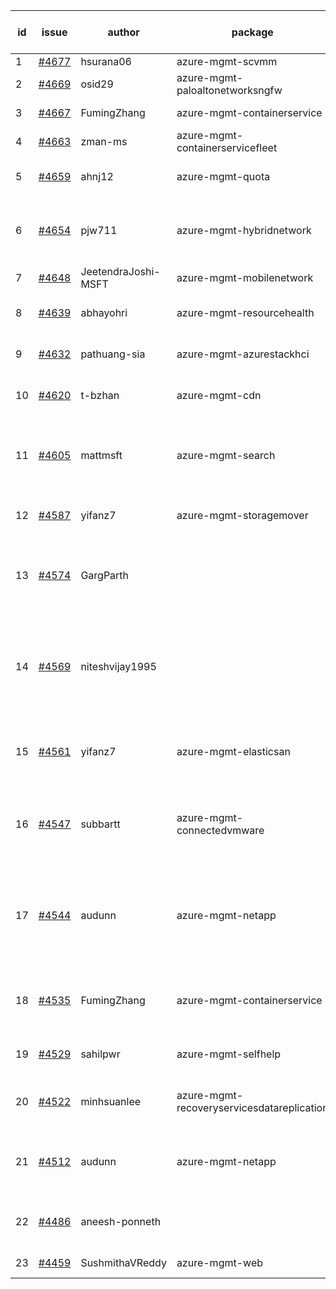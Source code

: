 | id | issue | author | package | assignee | bot advice | created date of issue | target release date | date from target |
| ------ | ------ | ------ | ------ | ------ | ------ | ------ | ------ | :-----: |
| 1 | [#4677](https://github.com/Azure/sdk-release-request/issues/4677) | hsurana06 | azure-mgmt-scvmm | ChenxiJiang333 | FirstGA | 10-23 | 11-24 |  |
| 2 | [#4669](https://github.com/Azure/sdk-release-request/issues/4669) | osid29 | azure-mgmt-paloaltonetworksngfw | ChenxiJiang333 | OnTime | 10-23 | 11-24 |  |
| 3 | [#4667](https://github.com/Azure/sdk-release-request/issues/4667) | FumingZhang | azure-mgmt-containerservice | ChenxiJiang333 | duplicated issue  <br> | 10-20 | 11-24 |  |
| 4 | [#4663](https://github.com/Azure/sdk-release-request/issues/4663) | zman-ms | azure-mgmt-containerservicefleet | ChenxiJiang333 |  | 10-18 | 11-24 |  |
| 5 | [#4659](https://github.com/Azure/sdk-release-request/issues/4659) | ahnj12 | azure-mgmt-quota | ChenxiJiang333 | Attention to inconsistent tag | 10-17 | 11-24 |  |
| 6 | [#4654](https://github.com/Azure/sdk-release-request/issues/4654) | pjw711 | azure-mgmt-hybridnetwork | ChenxiJiang333 | new comment. Attention to inconsistent tag | 10-13 | 11-24 |  |
| 7 | [#4648](https://github.com/Azure/sdk-release-request/issues/4648) | JeetendraJoshi-MSFT | azure-mgmt-mobilenetwork | ChenxiJiang333 |  | 10-13 | 11-24 |  |
| 8 | [#4639](https://github.com/Azure/sdk-release-request/issues/4639) | abhayohri | azure-mgmt-resourcehealth | ChenxiJiang333 | close to release date.  | 10-12 | 10-27 | 2 |
| 9 | [#4632](https://github.com/Azure/sdk-release-request/issues/4632) | pathuang-sia | azure-mgmt-azurestackhci | ChenxiJiang333 | close to release date.  | 10-12 | 10-27 | 2 |
| 10 | [#4620](https://github.com/Azure/sdk-release-request/issues/4620) | t-bzhan | azure-mgmt-cdn | ChenxiJiang333 | close to release date.  | 10-08 | 10-27 | 2 |
| 11 | [#4605](https://github.com/Azure/sdk-release-request/issues/4605) | mattmsft | azure-mgmt-search | ChenxiJiang333 | new comment. close to release date.  HoldOn | 10-03 | 10-27 | 2 |
| 12 | [#4587](https://github.com/Azure/sdk-release-request/issues/4587) | yifanz7 | azure-mgmt-storagemover | ChenxiJiang333 | close to release date.  | 09-28 | 10-27 | 2 |
| 13 | [#4574](https://github.com/Azure/sdk-release-request/issues/4574) | GargParth |  | ChenxiJiang333 | duplicated issue  <br> close to release date.  HoldOn | 09-26 | 10-27 | 2 |
| 14 | [#4569](https://github.com/Azure/sdk-release-request/issues/4569) | niteshvijay1995 |  | ChenxiJiang333 | duplicated issue  <br> close to release date.  Attention to inconsistent tag | 09-26 | 10-27 | 2 |
| 15 | [#4561](https://github.com/Azure/sdk-release-request/issues/4561) | yifanz7 | azure-mgmt-elasticsan | ChenxiJiang333 | new comment. close to release date.  | 09-25 | 10-27 | 2 |
| 16 | [#4547](https://github.com/Azure/sdk-release-request/issues/4547) | subbartt | azure-mgmt-connectedvmware | ChenxiJiang333 | new comment. close to release date.  FirstGA | 09-22 | 10-27 | 2 |
| 17 | [#4544](https://github.com/Azure/sdk-release-request/issues/4544) | audunn | azure-mgmt-netapp | ChenxiJiang333 | duplicated issue  <br> close to release date.  Attention to inconsistent tag | 09-21 | 10-27 | 2 |
| 18 | [#4535](https://github.com/Azure/sdk-release-request/issues/4535) | FumingZhang | azure-mgmt-containerservice | ChenxiJiang333 | duplicated issue  <br> close to release date.  | 09-21 | 10-27 | 2 |
| 19 | [#4529](https://github.com/Azure/sdk-release-request/issues/4529) | sahilpwr | azure-mgmt-selfhelp | ChenxiJiang333 | close to release date.  | 09-20 | 10-27 | 2 |
| 20 | [#4522](https://github.com/Azure/sdk-release-request/issues/4522) | minhsuanlee | azure-mgmt-recoveryservicesdatareplication | ChenxiJiang333 | close to release date.  FirstBeta | 09-13 | 10-27 | 2 |
| 21 | [#4512](https://github.com/Azure/sdk-release-request/issues/4512) | audunn | azure-mgmt-netapp | ChenxiJiang333 | duplicated issue  <br> close to release date.  | 09-08 | 10-27 | 2 |
| 22 | [#4486](https://github.com/Azure/sdk-release-request/issues/4486) | aneesh-ponneth |  | ChenxiJiang333 | duplicated issue  <br> FirstBeta HoldOn | 08-31 | 09-22 |  |
| 23 | [#4459](https://github.com/Azure/sdk-release-request/issues/4459) | SushmithaVReddy | azure-mgmt-web | ChenxiJiang333 | MultiAPI HoldOn | 08-23 | 09-22 |  |
